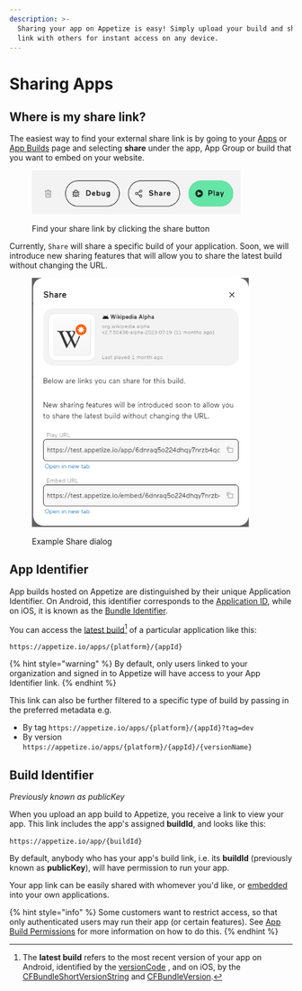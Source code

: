 ```yaml
---
description: >-
  Sharing your app on Appetize is easy! Simply upload your build and share the
  link with others for instant access on any device.
---
```


# Sharing Apps

## Where is my share link?

The easiest way to find your external share link is by going to your [Apps](https://appetize.io/apps) or [App Builds](listing-apps.md#app-builds-page) page and selecting **share** under the app, App Group or build that you want to embed on your website.

<figure><img src="../.gitbook/assets/image (12).png" alt="" width="371"><figcaption><p>Find your share link by clicking the share button</p></figcaption></figure>

Currently, `Share` will share a specific build of your application. Soon, we will introduce new sharing features that will allow you to share the latest build without changing the URL.

<figure><img src="../.gitbook/assets/image (13).png" alt="" width="386"><figcaption><p>Example Share dialog</p></figcaption></figure>

## App Identifier

App builds hosted on Appetize are distinguished by their unique Application Identifier. On Android, this identifier corresponds to the [Application ID](https://developer.android.com/build/configure-app-module#set-application-id), while on iOS, it is known as the [Bundle Identifier](https://developer.apple.com/documentation/appstoreconnectapi/bundle\_ids).

You can access the [latest build](#user-content-fn-1)[^1] of a particular application like this:

```
https://appetize.io/apps/{platform}/{appId}
```

{% hint style="warning" %}
By default, only users linked to your organization and signed in to Appetize will have access to your App Identifier link.
{% endhint %}

This link can also be further filtered to a specific type of build by passing in the preferred metadata e.g.

* By tag `https://appetize.io/apps/{platform}/{appId}?tag=dev`
* By version `https://appetize.io/apps/{platform}/{appId}/{versionName}`

## Build Identifier

_Previously known as publicKey_

When you upload an app build to Appetize, you receive a link to view your app. This link includes the app's assigned **buildId**, and looks like this:

```
https://appetize.io/app/{buildId}
```

By default, anybody who has your app's build link, i.e. its **buildId** (previously known as **publicKey**), will have permission to run your app.

Your app link can be easily shared with whomever you'd like, or [embedded](embedding-apps.md) into your own applications.

{% hint style="info" %}
Some customers want to restrict access, so that only authenticated users may run their app (or certain features). See [App Build Permissions](app-permissions.md) for more information on how to do this.
{% endhint %}

[^1]: The **latest build** refers to the most recent version of your app on Android, identified by the [versionCode](https://developer.android.com/studio/publish/versioning#versioningsettings) , and on iOS, by the [CFBundleShortVersionString](https://developer.apple.com/documentation/bundleresources/information\_property\_list/cfbundleshortversionstring) and [CFBundleVersion](https://developer.apple.com/documentation/bundleresources/information\_property\_list/cfbundleversion).
